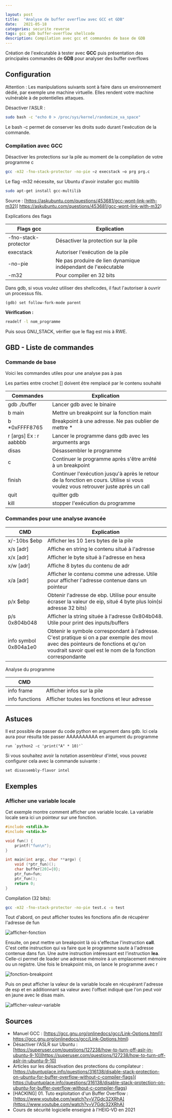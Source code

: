 ```yaml
---

layout: post
title:  "Analyse de buffer overflow avec GCC et GDB"
date:   2021-05-18 
categories: securite reverse 
tags: gcc gdb buffer-overflow shellcode
description: Compilation avec gcc et commandes de base de GDB
---
```

Création de l'exécutable à tester avec **GCC** puis présentation des principales commandes de **GDB** pour analyser des buffer overflows

## Configuration

Attention : Les manipulations suivants sont à faire dans un environnement dédié, par exemple une machine virtuelle. Elles rendent votre machine vulnérable à de potentielles attaques.

Désactiver l'ASLR : 

```bash
sudo bash -c "echo 0 > /proc/sys/kernel/randomize_va_space"
```

Le bash -c permet de conserver les droits sudo durant l'exécution de la commande.

### Compilation avec GCC

Désactiver les protections sur la pile au moment de la compilation de votre programme c

```bash
gcc -m32 -fno-stack-protector -no-pie −z execstack −o prg prg.c

```

Le flag -m32 nécessite, sur Ubuntu d'avoir installer gcc multilib

```bash
sudo apt-get install gcc-multilib
```

Source :  [https://askubuntu.com/questions/453681/gcc-wont-link-with-m32]( https://askubuntu.com/questions/453681/gcc-wont-link-with-m32)



Explications des flags

| Flags gcc            | Explication                                                  |
| -------------------- | ------------------------------------------------------------ |
| -fno-stack-protector | Désactiver la protection sur la pile                         |
| execstack            | Autoriser l'exécution de la pile                             |
| -no-pie              | Ne pas produire de lien dynamique indépendant de l'exécutable |
| -m32                 | Pour compiler en 32 bits                                     |

Dans gdb, si vous voulez utiliser des shellcodes, il faut l'autoriser à ouvrir un processus fils.

```
(gdb) set follow-fork-mode parent
```

**Vérification :**

```bash
readelf -l nom_programme
```

Puis sous GNU_STACK, vérifier que le flag est mis à RWE.

## GBD - Liste de commandes

### Commande de base

Voici les commandes utiles pour une analyse pas à pas

Les parties entre crochet [] doivent être remplacé par le contenu souhaité

| Commandes              | Explication                                                  |      |
| ---------------------- | ------------------------------------------------------------ | ---- |
| gdb ./buffer           | Lancer gdb avec le binaire                                   |      |
| b main                 | Mettre un breakpoint sur la fonction main                    |      |
| b *0xFFFF8765          | Breakpoint à une adresse. Ne pas oublier de mettre *         |      |
| r [args] Ex : r aabbbb | Lancer le programme dans gdb avec les arguments args         |      |
| disas                  | Désassembler le programme                                    |      |
| c                      | Continuer le programme après s'être arrêté à un breakpoint   |      |
| finish                 | Continuer l'exécution jusqu'à après le retour de la fonction en cours. Utilise si vous voulez vous retrouver juste après un call |      |
| quit                   | quitter gdb                                                  |      |
| kill                   | stopper l'exécution du programme                             |      |

### Commandes pour une analyse avancée

| CMD                   | Explication                                                  |
| --------------------- | ------------------------------------------------------------ |
| x/-10bs $ebp          | Afficher les 10 1ers bytes de la pile                        |
| x/s [adr]             | Affiche en string le contenu situé à l'adresse               |
| x/x [adr]             | Afficher le byte situé à l'adresse en hexa                   |
| x/w [adr]             | Affiche 8 bytes du contenu de adr                            |
| x/a [adr]             | Afficher le contenu comme une adresse. Utile pour afficher l'adresse contenue dans un pointeur |
| p/x $ebp              | Obtenir l'adresse de ebp. Utilise pour ensuite écraser la valeur de eip, situé 4 byte plus loin(si adresse 32 bits) |
| p/s 0x804b048         | Afficher la string située à l'adresse 0x804b048. Utile pour print des inputs/buffers |
| info symbol 0x804a1e0 | Obtenir le symbole correspondant à l'adresse. C'est pratique si on a par exemple des movl avec des pointeurs de fonctions et qu'on voudrait savoir quel est le nom de la fonction correspondante |

Analyse du programme

| CMD            |                                               |
| -------------- | --------------------------------------------- |
| info frame     | Afficher infos sur la pile                    |
| info functions | Afficher toutes les fonctions et leur adresse |
|                |                                               |



## Astuces

Il est possible de passer du code python en argument dans gdb. Ici cela aura pour résulta tde passer AAAAAAAAAA en argument du programme

```
run `python2 -c 'print("A" * 10)'`
```



Si vous souhaitez avoir la notation assembleur d'intel, vous pouvez configurer cela avec la commande suivante :

```
set disassembly-flavor intel
```



## Exemples

### Afficher une variable locale

Cet exemple montre comment afficher une variable locale. La variable locale sera ici un pointeur sur une fonction. 

```c
#include <stdlib.h>
#include <stdio.h>

void fun() {
    printf("fun\n");
}

int main(int argc, char **argv) {
    void (*ptr_fun)();
    char buffer[20]={0};
    ptr_fun=fun;
    ptr_fun();
    return 0;
}
```

Compilation (32 bits):

```bash
gcc -m32 -fno-stack-protector -no-pie test.c -o test

```

Tout d'abord, on peut afficher  toutes les fonctions afin de récupérer l'adresse de fun

![afficher-fonction]({{site.url_complet}}/assets/article/outil-securite/gdb/afficher-fonction.PNG)

Ensuite, on peut mettre un breakpoint là où s'effectue l'instruction **call**. C'est cette instruction qui va faire que le programme saute à l'adresse contenue dans fun. Une autre instruction intéressant est l'instruction **lea**. Celle-ci permet de loader une adresse mémoire à un emplacement mémoire ou un registre. Une fois le breakpoint mis, on lance le programme avec r

![fonction-breakpoint]({{site.url_complet}}/assets/article/outil-securite/gdb/fonction-breakpoint.PNG)



Puis on peut afficher la valeur de la variable locale en récupérant l'adresse de esp et en additionnant sa valeur avec l'offset indiqué  que l'on peut voir en jaune avec le disas main.

![afficher-valeur-variable]({{site.url_complet}}/assets/article/outil-securite/gdb/afficher-valeur-variable.PNG)

## Sources 

- Manuel GCC : [https://gcc.gnu.org/onlinedocs/gcc/Link-Options.html]( https://gcc.gnu.org/onlinedocs/gcc/Link-Options.html)
- Désactiver l'ASLR sur Ubuntu : [https://superuser.com/questions/127238/how-to-turn-off-aslr-in-ubuntu-9-10](https://superuser.com/questions/127238/how-to-turn-off-aslr-in-ubuntu-9-10)
- Articles sur les désactivation des protections du compilateur : [https://ubuntuplace.info/questions/316138/disable-stack-protection-on-ubuntu-for-buffer-overflow-without-c-compiler-flags]( https://ubuntuplace.info/questions/316138/disable-stack-protection-on-ubuntu-for-buffer-overflow-without-c-compiler-flags)
- [HACKING] 01. Tuto exploitation d'un Buffer Overflow : [https://www.youtube.com/watch?v=V7Gdc32XRhA](https://www.youtube.com/watch?v=V7Gdc32XRhA)
- Cours de sécurité logicielle enseigné à l'HEIG-VD en 2021
